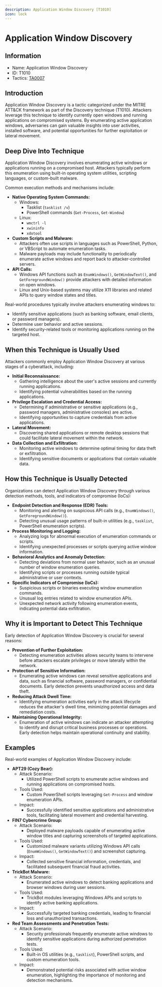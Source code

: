 ```yaml
---
description: Application Window Discovery [T1010]
icon: lock
---
```


# Application Window Discovery

## Information

- Name: Application Window Discovery
- ID: T1010
- Tactics: [TA0007](../TA0007/TA0007.md)

## Introduction

Application Window Discovery is a tactic categorized under the MITRE ATT\&CK framework as part of the Discovery technique (T1010). Attackers leverage this technique to identify currently open windows and running applications on compromised systems. By enumerating active application windows, adversaries can gain valuable insights into user activities, installed software, and potential opportunities for further exploitation or lateral movement.

## Deep Dive Into Technique

Application Window Discovery involves enumerating active windows or applications running on a compromised host. Attackers typically perform this enumeration using built-in operating system utilities, scripting languages, or custom-built malware.

Common execution methods and mechanisms include:

- **Native Operating System Commands:**
  - Windows:
    - Tasklist (`tasklist /v`)
    - PowerShell commands (`Get-Process`, `Get-Window`)
  - Linux:
    - `wmctrl -l`
    - `xwininfo`
    - `xdotool`
- **Custom Scripts and Malware:**
  - Attackers often use scripts in languages such as PowerShell, Python, or VBScript to automate enumeration tasks.
  - Malware payloads may include functionality to periodically enumerate active windows and report back to attacker-controlled servers.
- **API Calls:**
  - Windows API functions such as `EnumWindows()`, `GetWindowText()`, and `GetForegroundWindow()` provide attackers with detailed information on open windows.
  - Linux and Unix-based systems may utilize X11 libraries and related APIs to query window states and titles.

Real-world procedures typically involve attackers enumerating windows to:

- Identify sensitive applications (such as banking software, email clients, or password managers).
- Determine user behavior and active sessions.
- Identify security-related tools or monitoring applications running on the targeted host.

## When this Technique is Usually Used

Attackers commonly employ Application Window Discovery at various stages of a cyberattack, including:

- **Initial Reconnaissance:**
  - Gathering intelligence about the user's active sessions and currently running applications.
  - Identifying potential vulnerabilities based on the running applications.
- **Privilege Escalation and Credential Access:**
  - Determining if administrative or sensitive applications (e.g., password managers, administrative consoles) are active.
  - Identifying opportunities to capture credentials from active applications.
- **Lateral Movement:**
  - Discovering shared applications or remote desktop sessions that could facilitate lateral movement within the network.
- **Data Collection and Exfiltration:**
  - Monitoring active windows to determine optimal timing for data theft or exfiltration.
  - Identifying sensitive documents or applications that contain valuable data.

## How this Technique is Usually Detected

Organizations can detect Application Window Discovery through various detection methods, tools, and indicators of compromise (IoCs):

- **Endpoint Detection and Response (EDR) Tools:**
  - Monitoring and alerting on suspicious API calls (e.g., `EnumWindows()`, `GetForegroundWindow()`).
  - Detecting unusual usage patterns of built-in utilities (e.g., `tasklist`, PowerShell enumeration scripts).
- **Process Monitoring and Logging:**
  - Analyzing logs for abnormal execution of enumeration commands or scripts.
  - Identifying unexpected processes or scripts querying active window information.
- **Behavioral Analytics and Anomaly Detection:**
  - Detecting deviations from normal user behavior, such as an unusual number of window enumeration queries.
  - Identifying scripts or processes running outside typical administrative or user contexts.
- **Specific Indicators of Compromise (IoCs):**
  - Suspicious scripts or binaries executing window enumeration commands.
  - Unusual log entries related to window enumeration APIs.
  - Unexpected network activity following enumeration events, indicating potential data exfiltration.

## Why it is Important to Detect This Technique

Early detection of Application Window Discovery is crucial for several reasons:

- **Prevention of Further Exploitation:**
  - Detecting enumeration activities allows security teams to intervene before attackers escalate privileges or move laterally within the network.
- **Protection of Sensitive Information:**
  - Enumerating active windows can reveal sensitive applications and data, such as financial software, password managers, or confidential documents. Early detection prevents unauthorized access and data theft.
- **Reducing Attack Dwell Time:**
  - Identifying enumeration activities early in the attack lifecycle reduces the attacker's dwell time, minimizing potential damages and remediation costs.
- **Maintaining Operational Integrity:**
  - Enumeration of active windows can indicate an attacker attempting to identify and disrupt critical business processes or operations. Early detection helps maintain operational continuity and stability.

## Examples

Real-world examples of Application Window Discovery include:

- **APT29 (Cozy Bear):**
  - Attack Scenario:
    - Utilized PowerShell scripts to enumerate active windows and running applications on compromised hosts.
  - Tools Used:
    - Custom PowerShell scripts leveraging `Get-Process` and window enumeration APIs.
  - Impact:
    - Successfully identified sensitive applications and administrative tools, facilitating lateral movement and credential harvesting.
- **FIN7 Cybercrime Group:**
  - Attack Scenario:
    - Deployed malware payloads capable of enumerating active window titles and capturing screenshots of targeted applications.
  - Tools Used:
    - Customized malware variants utilizing Windows API calls (`EnumWindows()`, `GetWindowText()`) and screenshot capturing.
  - Impact:
    - Collected sensitive financial information, credentials, and facilitated subsequent financial fraud activities.
- **TrickBot Malware:**
  - Attack Scenario:
    - Enumerated active windows to detect banking applications and browser windows during user sessions.
  - Tools Used:
    - TrickBot modules leveraging Windows APIs and scripts to identify active banking applications.
  - Impact:
    - Successfully targeted banking credentials, leading to financial loss and unauthorized transactions.
- **Red Team Assessments and Penetration Tests:**
  - Attack Scenario:
    - Security professionals frequently enumerate active windows to identify sensitive applications during authorized penetration tests.
  - Tools Used:
    - Built-in OS utilities (e.g., `tasklist`), PowerShell scripts, and custom enumeration tools.
  - Impact:
    - Demonstrated potential risks associated with active window enumeration, highlighting the importance of monitoring and detection mechanisms.
